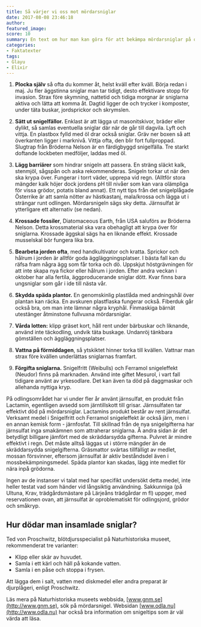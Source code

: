 ```yaml
---
title: Så värjer vi oss mot mördarsniglar
date: 2017-08-08 23:46:18
author:
featured_image:
score: 10
summary: En text om hur man kan göra för att bekämpa mördarsniglar på området.
categories:
- Faktatexter
tags:
- Glayu
- Elixir
---
```

1. **Plocka själv** så ofta du kommer åt, helst kväll efter kväll. Börja redan i maj. Ju fler äggstinna sniglar man tar tidigt, desto effektivare stopp för invasion. Strax före skymning, nattetid och tidiga morgnar är sniglarna aktiva och lätta att komma åt. Dagtid ligger de och trycker i komposter, under täta buskar, jordsprickor och skrymslen.

2. **Sätt ut snigelfällor.** Enklast är att lägga ut masonitskivor, bräder eller dylikt, så samlas eventuella sniglar där när de går till dagvila. Lyft och vittja.
En plastbox fylld med öl drar också sniglar. Gräv ner boxen så att överkanten ligger i marknivå. Vittja ofta, den blir fort fullproppad.
Slugtrap från Bröderna Nelson är en färdigbyggd snigelfälla. Tre starkt doftande lockbeten medföljer, laddas med öl.

3. **Lägg barriärer** som hindrar snigeln att passera. En sträng släckt kalk, stenmjöl, sågspån och aska rekommenderas. Snigeln torkar ut när den ska krypa över. Fungerar i torrt väder, upprepa vid regn. (Alltför stora mängder kalk höjer dock jordens pH till nivåer som kan vara olämpliga för vissa grödor, potatis bland annat). Ett nytt tips från det snigelplågade Österrike är att samla nötter av hästkastanj, mala/krossa och lägga ut i strängar runt odlingen. Mördarsnigeln sägs sky detta. Järnsulfat är ytterligare ett alternativ (se nedan).

4. **Krossade fossiler**, Diatomaceous Earth, från USA saluförs av Bröderna Nelson. Detta krossmaterial ska vara obehagligt att krypa över för sniglarna. Krossade äggskal sägs ha en liknande effekt. Krossade musselskal bör fungera lika bra.

5. **Bearbeta jorden ofta**, med handkultivator och kratta. Sprickor och hålrum i jorden är alltför goda äggläggningsplatser. I bästa fall kan du räfsa fram några ägg som får torka och dö. Uppskjut höstgrävningen för att inte skapa nya fickor eller hålrum i jorden. Efter andra veckan i oktober har alla fertila, äggproducerande sniglar dött. Kvar finns bara ungsniglar som går i ide till nästa vår.

6. **Skydda späda plantor.** En genomskinlig plastlåda med andningshål över plantan kan räcka. En avskuren plastflaska fungerar också. Fiberduk går också bra, om man inte lämnar några kryphål. Finmaskiga bärnät utestänger åtminstone fullvuxna mördarsniglar.

7. **Vårda lotten:** klipp gräset kort, håll rent under bärbuskar och liknande, använd inte täckodling, undvik täta buskage. Undanröj tänkbara gömställen och äggläggningsplatser.

8. **Vattna på förmiddagen**, så ytskiktet hinner torka till kvällen. Vattnar man strax före kvällen underlättas sniglarnas framfart.

9. **Förgifta sniglarna.** Snigelfritt (Weibulls) och Ferramol snigeleffekt (Neudor) finns på marknaden. Använd inte giftet Mesurol, i vart fall tidigare använt av yrkesodlare. Det kan även ta död på daggmaskar och allehanda nyttiga kryp.

På odlingsområdet har vi under fler år använt järnsulfat, en produkt från Lactamin, egentligen avsedd som järntillskott till grisar. Järnsulfaten tar effektivt död på mördarsniglar. Lactamins produkt består av rent järnsulfat. Verksamt medel i Snigelfritt och Ferramol snigeleffekt är också järn, men i en annan kemisk form - järnfosfat. Till skillnad från de nya snigelgifterna har järnsulfat inga smakämnen som attraherar sniglarna. Å andra sidan är det betydligt billigare jämfört med de skräddarsydda gifterna. Pulvret är mindre effektivt i regn. Det måste alltså läggas ut i större mängder än de skräddarsydda snigelgifterna. Gräsmattor svärtas tillfälligt av medlet, mossan försvinner, eftersom järnsulfat är aktiv beståndsdel även i mossbekämpningsmedel. Späda plantor kan skadas, lägg inte medlet för nära inpå grödorna.

Ingen av de instanser vi talat med har specifikt undersökt detta medel, inte heller testat vad som händer vid långsiktig användning. Sakkunniga (på Ultuna, Krav, trädgårdsmästare på Lärjeåns trädgårdar m fl) uppger, med reservationen ovan, att järnsulfat är oproblematiskt för odlingsjord, grödor och småkryp.

## Hur dödar man insamlade sniglar?
Ted von Proschwitz, blötdjursspecialist på Naturhistoriska museet, rekommenderat tre varianter:

- Klipp eller skär av huvudet.
- Samla i ett kärl och häll på kokande vatten.
- Samla i en påse och stoppa i frysen.

Att lägga dem i salt, vatten med diskmedel eller andra preparat är djurplågeri, enligt Proschwitz.

Läs mera på Naturhistoriska museets webbsida, [www.gnm.se](http://www.gnm.se), sök på mördarsnigel.
Websidan [www.odla.nu](http://www.odla.nu) har också bra information om snigeltips som är väl värda att läsa.

